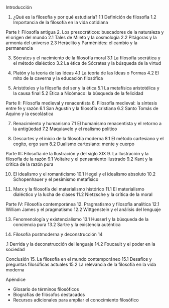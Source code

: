 Introducción
1. ¿Qué es la filosofía y por qué estudiarla?
   1.1 Definición de filosofía
   1.2 Importancia de la filosofía en la vida cotidiana

Parte I: Filosofía antigua
2. Los presocráticos: buscadores de la naturaleza y el origen del mundo
   2.1 Tales de Mileto y la cosmología
   2.2 Pitágoras y la armonía del universo
   2.3 Heráclito y Parménides: el cambio y la permanencia

3. Sócrates y el nacimiento de la filosofía moral
   3.1 La filosofía socrática y el método dialéctico
   3.2 La ética de Sócrates y la búsqueda de la virtud

4. Platón y la teoría de las Ideas
   4.1 La teoría de las Ideas o Formas
   4.2 El mito de la caverna y la educación filosófica

5. Aristóteles y la filosofía del ser y la ética
   5.1 La metafísica aristotélica y la causa final
   5.2 Ética a Nicómaco: la búsqueda de la felicidad

Parte II: Filosofía medieval y renacentista
6. Filosofía medieval: la síntesis entre fe y razón
   6.1 San Agustín y la filosofía cristiana
   6.2 Santo Tomás de Aquino y la escolástica

7. Renacimiento y humanismo
   7.1 El humanismo renacentista y el retorno a la antigüedad
   7.2 Maquiavelo y el realismo político

8. Descartes y el inicio de la filosofía moderna
   8.1 El método cartesiano y el cogito, ergo sum
   8.2 Dualismo cartesiano: mente y cuerpo

Parte III: Filosofía de la Ilustración y del siglo XIX
9. La Ilustración y la filosofía de la razón
   9.1 Voltaire y el pensamiento ilustrado
   9.2 Kant y la crítica de la razón pura

10. El idealismo y el romanticismo
     10.1 Hegel y el idealismo absoluto
     10.2 Schopenhauer y el pesimismo metafísico

11. Marx y la filosofía del materialismo histórico
     11.1 El materialismo dialéctico y la lucha de clases
     11.2 Nietzsche y la crítica de la moral

Parte IV: Filosofía contemporánea
12. Pragmatismo y filosofía analítica
     12.1 William James y el pragmatismo
     12.2 Wittgenstein y el análisis del lenguaje

13. Fenomenología y existencialismo
     13.1 Husserl y la búsqueda de la conciencia pura
     13.2 Sartre y la existencia auténtica

14. Filosofía postmoderna y deconstrucción
     14

.1 Derrida y la deconstrucción del lenguaje
     14.2 Foucault y el poder en la sociedad

Conclusión
15. La filosofía en el mundo contemporáneo
     15.1 Desafíos y preguntas filosóficas actuales
     15.2 La relevancia de la filosofía en la vida moderna

Apéndice
   - Glosario de términos filosóficos
   - Biografías de filósofos destacados
   - Recursos adicionales para ampliar el conocimiento filosófico